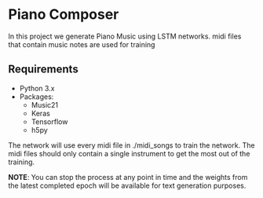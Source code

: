 # Piano Composer

In this project we generate Piano Music using LSTM networks. midi files that contain music notes are used for training

## Requirements

* Python 3.x
* Packages:
	* Music21
	* Keras
	* Tensorflow
	* h5py



The network will use every midi file in ./midi_songs to train the network. The midi files should only contain a single instrument to get the most out of the training.

**NOTE**: You can stop the process at any point in time and the weights from the latest completed epoch will be available for text generation purposes.




